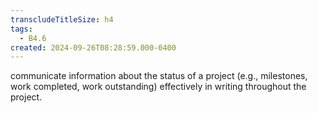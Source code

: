 ```yaml
---
transcludeTitleSize: h4
tags:
  - B4.6
created: 2024-09-26T08:28:59.000-0400
---
```

communicate information about the status of a project (e.g., milestones, work completed, work outstanding) effectively in writing throughout the project.